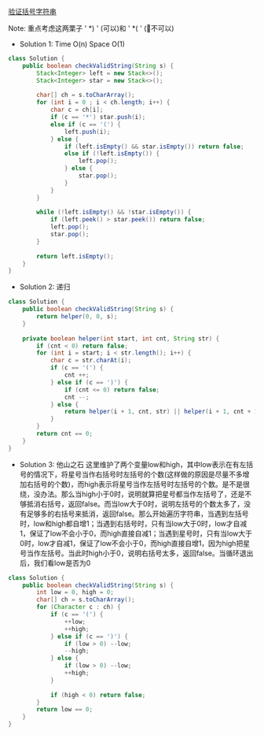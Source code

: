 [验证括号字符串](https://leetcode.com/problems/valid-parenthesis-string/description/)

Note: 重点考虑这两栗子 ' *) ' (可以)和 ' *( ' (🚫不可以)
- Solution 1: Time O(n) Space O(1)
```java
class Solution {
    public boolean checkValidString(String s) {
        Stack<Integer> left = new Stack<>();
        Stack<Integer> star = new Stack<>();
        
        char[] ch = s.toCharArray();
        for (int i = 0 ; i < ch.length; i++) {
            char c = ch[i];
            if (c == '*') star.push(i);
            else if (c == '(') {
                left.push(i);
            } else {
                if (left.isEmpty() && star.isEmpty()) return false;
                else if (!left.isEmpty()) {
                    left.pop();
                } else {
                    star.pop();
                }
            }
        }
        
        while (!left.isEmpty() && !star.isEmpty()) {
            if (left.peek() > star.peek()) return false;
            left.pop(); 
            star.pop();
        }
        
        return left.isEmpty();        
    }
}
```

- Solution 2: 递归
```java
class Solution {   
    public boolean checkValidString(String s) {
        return helper(0, 0, s);
    } 
    
    private boolean helper(int start, int cnt, String str) {
        if (cnt < 0) return false;
        for (int i = start; i < str.length(); i++) {
            char c = str.charAt(i);
            if (c == '(') {
                cnt ++;
            } else if (c == ')') {
                if (cnt <= 0) return false;
                cnt --;
            } else {
                return helper(i + 1, cnt, str) || helper(i + 1, cnt + 1, str) || helper(i + 1, cnt - 1, str);
            }
        }       
        return cnt == 0;
    }
}
```

- Solution 3: 他山之石
这里维护了两个变量low和high，其中low表示在有左括号的情况下，将星号当作右括号时左括号的个数(这样做的原因是尽量不多增加右括号的个数)，而high表示将星号当作左括号时左括号的个数。是不是很绕，没办法。那么当high小于0时，说明就算把星号都当作左括号了，还是不够抵消右括号，返回false。而当low大于0时，说明左括号的个数太多了，没有足够多的右括号来抵消，返回false。那么开始遍历字符串，当遇到左括号时，low和high都自增1；当遇到右括号时，只有当low大于0时，low才自减1，保证了low不会小于0，而high直接自减1；当遇到星号时，只有当low大于0时，low才自减1，保证了low不会小于0，而high直接自增1，因为high把星号当作左括号。当此时high小于0，说明右括号太多，返回false。当循环退出后，我们看low是否为0
```java
class Solution {   
    public boolean checkValidString(String s) {
        int low = 0, high = 0;
        char[] ch = s.toCharArray();
        for (Character c : ch) {
            if (c == '(') {
                ++low; 
                ++high;
            } else if (c == ')') {
                if (low > 0) --low;
                --high;
            } else {
                if (low > 0) --low;
                ++high;
            }
            
            if (high < 0) return false;
        }
        return low == 0;
    }     
}
```
